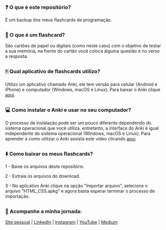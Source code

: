 ### ❓ O que é este repositório?

É um backup dos meus flashcards de programação.

##
 
### 🤔 O que é um flashcard?
 
São cartões de papel ou digitais (como neste caso) com o objetivo de testar a sua memória, na frente do cartão você coloca alguma questão e no verso a resposta.

##

### 🀄️ Qual aplicativo de flashcards utilizo?

Utilizo um aplicativo chamado Anki, ele tem versão para celular (Android e iPhone) e computador (Windows, macOS e Linux). Para baixar o Anki clique [aqui](https://apps.ankiweb.net).

##

### 💻 Como instalar o Anki e usar no seu computador?

O processo de instalação pode ser um pouco diferente dependendo do sistema operacional que você utiliza, entretanto, a interface do Anki é igual independente do sistema operacional (Windows, macOS e Linux). Para aprender a como utilizar o Anki assista este vídeo clicando [aqui](https://www.youtube.com/watch?v=tKkKnZXphUE).

##

### ⬇️ Como baixar os meus flashcards?

1 - Baixe os arquivos deste repositório.

2 - Extraia os arquivos do download.

3 - No aplicativo Anki clique na opção "Importar arquivo", selecione o arquivo "HTML_CSS.apkg" e agora basta esperar terminar o processo de importação.

##

### 📱 Acompanhe a minha jornada:

[Site pessoal](https://oliveltonsantos.github.io/portfolio/) | [LinkedIn](https://www.linkedin.com/in/olivelton-santos) | [Instagram](https://www.instagram.com/navegandoemc0d1gos/) | [YouTube](https://www.youtube.com/@navegandoemc0d1gos) | [Medium](https://medium.com/@olivelton.santos)
